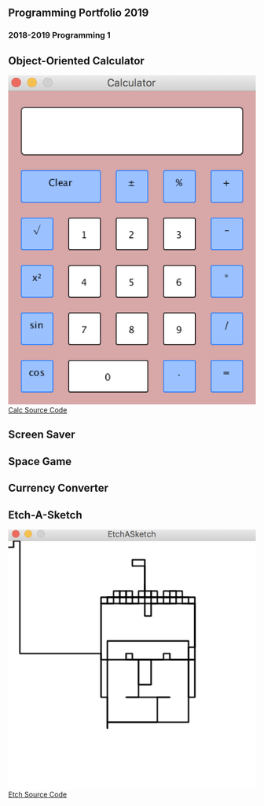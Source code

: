 ## Programming Portfolio 2019
### 2018-2019 Programming 1
## Object-Oriented Calculator
![Calculator](https://github.com/TylerGale1023/ProgrammingPortfolio2019/blob/master/Calculator/calcscreen.png)
[Calc Source Code](https://github.com/TylerGale1023/ProgrammingPortfolio2019/blob/master/Calculator/Calculator%202.zip)
## Screen Saver 

## Space Game

## Currency Converter

## Etch-A-Sketch
![EtchASketch](https://github.com/TylerGale1023/ProgrammingPortfolio2019/blob/master/EtchASketch/etchasketch.png)
[Etch Source Code](https://github.com/TylerGale1023/ProgrammingPortfolio2019/blob/master/EtchASketch/EtchASketch.pde.zip)
